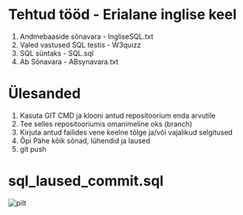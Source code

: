 # Tehtud tööd - Erialane inglise keel

1. Andmebaaside sõnavara - IngliseSQL.txt
2. Valed vastused SQL testis - W3quizz
3. SQL süntaks - SQL.sql
4. Ab Sõnavara - ABsynavara.txt


# Ülesanded

1. Kasuta GIT CMD ja klooni antud repositoorium enda arvutile
2. Tee selles repositooriumis omanimeline oks (branch)
3. Kirjuta antud failides vene keelne tõlge ja/või vajalikud selgitused
4. Õpi Pähe kõik sõnad, lühendid ja laused
5. git push

# sql_laused_commit.sql
![pilt](https://github.com/IrinaMerkulova/TARpv23ab/assets/153905042/f255d65c-7ef3-46b0-9a36-0b53a2af6d21)
